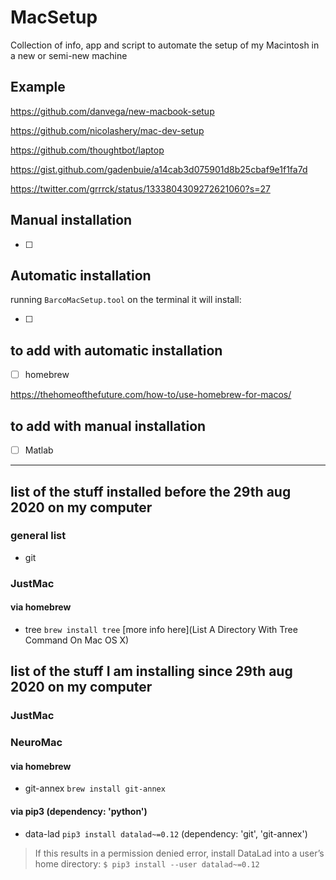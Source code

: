 # MacSetup
Collection of info, app and script to automate the setup of my Macintosh in a new or semi-new machine

## Example

https://github.com/danvega/new-macbook-setup

https://github.com/nicolashery/mac-dev-setup

https://github.com/thoughtbot/laptop

https://gist.github.com/gadenbuie/a14cab3d075901d8b25cbaf9e1f1fa7d

https://twitter.com/grrrck/status/1333804309272621060?s=27

## Manual installation

- [ ]

## Automatic installation

running `BarcoMacSetup.tool` on the terminal it will install:

- [ ]


## to add with automatic installation

- [ ] homebrew  

https://thehomeofthefuture.com/how-to/use-homebrew-for-macos/

## to add with manual installation

- [ ] Matlab


---

## list of the stuff installed before the 29th aug 2020 on my computer

### general list
- git

### JustMac

#### via homebrew

- tree `brew install tree` [more info here](List A Directory With Tree Command On Mac OS X)


## list of the stuff I am installing since 29th aug 2020 on my computer

### JustMac

### NeuroMac

#### via homebrew

- git-annex `brew install git-annex`

#### via pip3 (dependency: 'python')

- data-lad `pip3 install datalad~=0.12` (dependency: 'git', 'git-annex')

> If this results in a permission denied error, install DataLad into a user’s home directory: `$ pip3 install --user datalad~=0.12`
